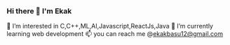 ### Hi there 👋 I'm Ekak

<!--
**ebro125/ebro125** is a ✨ _special_ ✨ repository because its `README.md` (this file) appears on your GitHub profile.

Here are some ideas to get you started:
-->

👀 I’m interested in C,C++,ML,AI,Javascript,ReactJs,Java
🌱 I’m currently learning web development
📫 you can reach me @ekakbasu12@gmail.com
